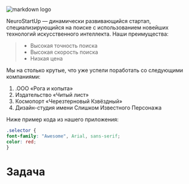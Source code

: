 ![markdown logo](https://sun9-88.userapi.com/impg/kz9P8Dl9aeL0M_-cyg-t0FcH4qw7Z_DhNHwHcA/68AuGEg2wKc.jpg?size=300x150&quality=95&sign=a0586e3eb1178773b7abb0d7c9e67e4c&type=album)

NeuroStartUp — динамически развивающийся стартап, специализирующийся на поиске с использованием новейших технологий искусственного интеллекта. Наши преимущества:

> * Высокая точность поиска
> * Высокая скорость поиска
> * Низкая цена



Мы на столько крутые, что уже успели поработать со следующими компаниями:

1. .ООО «Рога и копыта»
0. Издательство «Читый лист»
0. Космопорт «Черезтерновый Кзвёздный»
0. Дизайн-студия имени Слишком Известного Персонажа

Ниже пример кода из нашего приложения:

```css
.selector {
font-family: "Awesome", Arial, sans-serif;
color: red;
}
```
# Задача